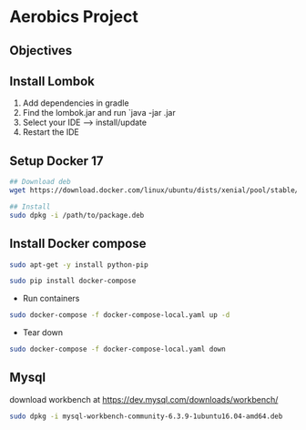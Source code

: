 # Aerobics Project

## Objectives


## Install Lombok

1. Add dependencies in gradle
2. Find the lombok.jar and run `java -jar <lombok-version>.jar
3. Select your IDE --> install/update
4. Restart the IDE

## Setup Docker 17

```bash
## Download deb
wget https://download.docker.com/linux/ubuntu/dists/xenial/pool/stable/amd64/docker-ce_17.03.2~ce-0~ubuntu-xenial_amd64.deb

## Install
sudo dpkg -i /path/to/package.deb
```

## Install Docker compose

```bash
sudo apt-get -y install python-pip

sudo pip install docker-compose
```
* Run containers

```bash
sudo docker-compose -f docker-compose-local.yaml up -d
```

* Tear down

```bash
sudo docker-compose -f docker-compose-local.yaml down
```

## Mysql

download workbench at https://dev.mysql.com/downloads/workbench/

```bash
sudo dpkg -i mysql-workbench-community-6.3.9-1ubuntu16.04-amd64.deb
```
